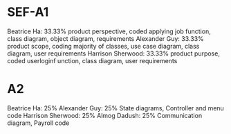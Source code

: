 # SEF-A1
Beatrice Ha:        33.33% product perspective, coded applying job function, class diagram, object diagram, requirements
Alexander Guy:      33.33% product scope, coding majority of classes, use case diagram, class diagram, user requirements
Harrison Sherwood:  33.33% product purpose, coded userloginf unction, class diagram, user requirements

# A2
Beatrice Ha:        25% 
Alexander Guy:      25% State diagrams, Controller and menu code
Harrison Sherwood:  25% 
Almog Dadush:       25% Communication diagram, Payroll code 
